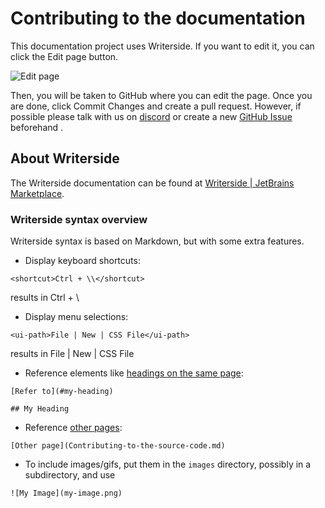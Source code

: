 # Contributing to the documentation

<primary-label ref="stable"/>
<secondary-label ref="beta"/>

This documentation project uses Writerside.
If you want to edit it, you can click the <control>Edit page</control> button.

![Edit page](edit-page.png)

Then, you will be taken to GitHub where you can edit the page.
Once you are done, click <control>Commit Changes</control> and create a pull request.
<format color="BlueViolet">However, if possible please talk with us on
    <format color="DarkOrange">
        <a href="https://discord.com/invite/DrfX6286kF">discord</a>
    </format>
    or create a new
    <format color="DarkOrange">
        <a href="https://github.com/Chillax-ORG/chillaxdocs/issues/new">GitHub Issue</a>
    </format>
    beforehand
</format>.

## About Writerside

The Writerside documentation can be found
at [Writerside | JetBrains Marketplace](https://plugins.jetbrains.com/plugin/20158-writerside/docs).

### Writerside syntax overview

Writerside syntax is based on Markdown, but with some extra features.

* Display keyboard shortcuts:

<!-- ```markdown -->

```
<shortcut>Ctrl + \\</shortcut>
```

results in <shortcut>Ctrl + \\</shortcut>

* Display menu selections:

<!-- ```markdown -->

```
<ui-path>File | New | CSS File</ui-path>
```

results in <ui-path>File | New | CSS File</ui-path>

* Reference elements like [headings on the same page](#writerside-syntax-overview):

<!-- ```markdown -->

```
[Refer to](#my-heading)

## My Heading
```

* Reference [other pages](Contributing-to-the-source-code.md):

<!-- ```markdown -->

```
[Other page](Contributing-to-the-source-code.md)
```

* To include images/gifs, put them in the `images` directory, possibly in a subdirectory, and use

<!-- ```markdown -->

```
![My Image](my-image.png)
```
